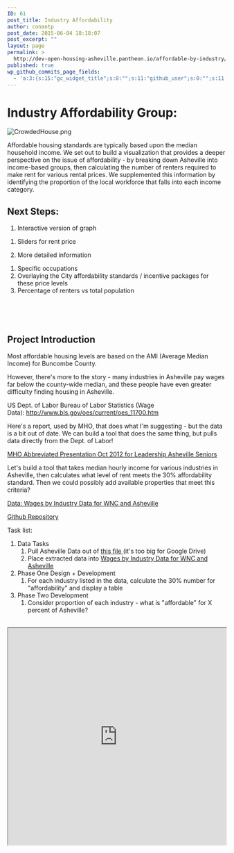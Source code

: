 ```yaml
---
ID: 61
post_title: Industry Affordability
author: conantp
post_date: 2015-06-04 18:18:07
post_excerpt: ""
layout: page
permalink: >
  http://dev-open-housing-asheville.pantheon.io/affordable-by-industry/
published: true
wp_github_commits_page_fields:
  - 'a:3:{s:15:"gc_widget_title";s:0:"";s:11:"github_user";s:0:"";s:11:"github_repo";s:0:"";}'
---
```

<h1 class="c1"><span class="c4">Industry Affordability Group:</span></h1>
<p class="c1"><img title="" src="https://lh6.googleusercontent.com/CnpwQvd5x2UPR3vLqlR_SSIt1hljkp9x3lVyVRXlSGHMRrsLTC9VoZ0neaiQQAEhib9im3apxYuRTBbhOByUH_XAzY0kHNfUy1VMpTtjIQZU6ZzQmIsTOea_V6bkfMYmta2RS9g" alt="CrowdedHouse.png" /></p>
<p class="c1"><span class="c9">Affordable housing standards are typically based upon the median household income. We set out to build a visualization that provides a deeper perspective on the issue of affordability - by breaking down Asheville into income-based groups, then calculating the number of renters required to make rent for various rental prices. We supplemented this information by identifying the proportion of the local workforce that falls into each income category.</span></p>

<h2 class="c1 c13"><a name="h.88119p6bjgz5"></a>Next Steps:</h2>
<ol class="c3 lst-kix_owww17vbytac-0 start" start="1">
	<li class="c1 c8"><span class="c9">Interactive version of graph</span></li>
</ol>
<ol class="c3 lst-kix_owww17vbytac-1 start" start="1">
	<li class="c1 c2"><span class="c9">Sliders for rent price</span></li>
</ol>
<ol class="c3 lst-kix_owww17vbytac-0" start="2">
	<li class="c1 c8"><span class="c9">More detailed information</span></li>
</ol>
<ol class="c3 lst-kix_owww17vbytac-1 start" start="1">
	<li class="c1 c2"><span class="c9">Specific occupations</span></li>
	<li class="c1 c2"><span class="c9">Overlaying the City affordability standards / incentive packages for these price levels</span></li>
	<li class="c1 c2"><span class="c9">Percentage of renters vs total population</span></li>
</ol>
&nbsp;

&nbsp;
<h2>Project Introduction</h2>
Most affordable housing levels are based on the AMI (Average Median Income) for Buncombe County.

However, there's more to the story - many industries in Asheville pay wages far below the county-wide median, and these people have even greater difficulty finding housing in Asheville.

US Dept. of Labor Bureau of Labor Statistics (Wage Data): http://www.bls.gov/oes/current/oes_11700.htm

Here's a report, used by MHO, that does what I'm suggesting - but the data is a bit out of date. We can build a tool that does the same thing, but pulls data directly from the Dept. of Labor!

<a href="http://dev-open-housing-asheville.pantheon.io/wp-content/uploads/2015/05/MHO-Abbreviated-Presentation-Oct-2012-for-Leadership-Asheville-Seniors.pdf">MHO Abbreviated Presentation Oct 2012 for Leadership Asheville Seniors</a>

Let's build a tool that takes median hourly income for various industries in Asheville, then calculates what level of rent meets the 30% affordability standard. Then we could possibly add available properties that meet this criteria?

<a href="https://docs.google.com/spreadsheets/d/1puKFsoTROeKNmPut6LqHyEFXO24Xa8dOvd2XWYf0rJY/edit?usp=sharing">Data: Wages by Industry Data for WNC and Asheville</a>

<a href="https://github.com/CodeForAsheville/openhousing-industry-affordability">Github Repository</a>

Task list:
<ol>
	<li>Data Tasks
<ol>
	<li>Pull Asheville Data out of <a href="https://drive.google.com/open?id=0B0lTUpYkWIIQUEloNE12elVTU1U&amp;authuser=0">this file </a>(it's too big for Google Drive)</li>
	<li>Place extracted data into <a href="https://docs.google.com/spreadsheets/d/1puKFsoTROeKNmPut6LqHyEFXO24Xa8dOvd2XWYf0rJY/edit?usp=sharing">Wages by Industry Data for WNC and Asheville</a></li>
</ol>
</li>
	<li>Phase One Design + Development
<ol>
	<li>For each industry listed in the data, calculate the 30% number for "affordability" and display a table</li>
</ol>
</li>
	<li>Phase Two Development
<ol>
	<li>Consider proportion of each industry - what is "affordable" for X percent of Asheville?</li>
</ol>
</li>
</ol>
&nbsp;

<iframe src="http://codeforasheville.github.io/openhousing-industry-affordability/" width="100%" height="500px"></iframe>